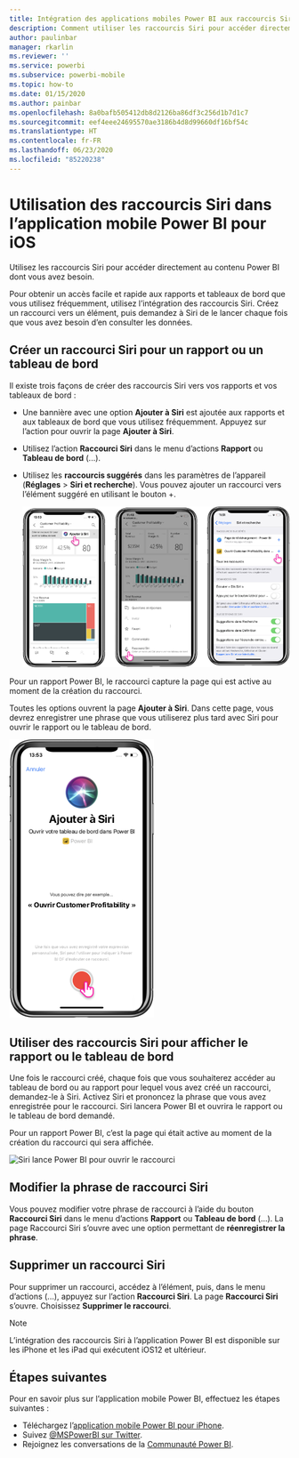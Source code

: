 ```yaml
---
title: Intégration des applications mobiles Power BI aux raccourcis Siri
description: Comment utiliser les raccourcis Siri pour accéder directement au contenu Power BI dont vous avez besoin.
author: paulinbar
manager: rkarlin
ms.reviewer: ''
ms.service: powerbi
ms.subservice: powerbi-mobile
ms.topic: how-to
ms.date: 01/15/2020
ms.author: painbar
ms.openlocfilehash: 8a0bafb505412db8d2126ba86df3c256d1b7d1c7
ms.sourcegitcommit: eef4eee24695570ae3186b4d8d99660df16bf54c
ms.translationtype: HT
ms.contentlocale: fr-FR
ms.lasthandoff: 06/23/2020
ms.locfileid: "85220238"
---
```

# <a name="using-siri-shortcuts-in-power-bi-mobile-ios-app"></a>Utilisation des raccourcis Siri dans l’application mobile Power BI pour iOS

Utilisez les raccourcis Siri pour accéder directement au contenu Power BI dont vous avez besoin.

Pour obtenir un accès facile et rapide aux rapports et tableaux de bord que vous utilisez fréquemment, utilisez l’intégration des raccourcis Siri. Créez un raccourci vers un élément, puis demandez à Siri de le lancer chaque fois que vous avez besoin d’en consulter les données.

## <a name="create-siri-shortcut-for-a-report-or-dashboard"></a>Créer un raccourci Siri pour un rapport ou un tableau de bord

Il existe trois façons de créer des raccourcis Siri vers vos rapports et vos tableaux de bord :

- Une bannière avec une option **Ajouter à Siri** est ajoutée aux rapports et aux tableaux de bord que vous utilisez fréquemment. Appuyez sur l’action pour ouvrir la page **Ajouter à Siri**.
    
- Utilisez l’action **Raccourci Siri** dans le menu d’actions **Rapport** ou **Tableau de bord** (...).
    
- Utilisez les **raccourcis suggérés** dans les paramètres de l’appareil (**Réglages** > **Siri et recherche**). Vous pouvez ajouter un raccourci vers l’élément suggéré en utilisant le bouton +.
     
     ![Créer un raccourci](./media/mobile-apps-ios-siri-search/power-bi-siri-create-shortcut.png)

Pour un rapport Power BI, le raccourci capture la page qui est active au moment de la création du raccourci. 

Toutes les options ouvrent la page **Ajouter à Siri**. Dans cette page, vous devrez enregistrer une phrase que vous utiliserez plus tard avec Siri pour ouvrir le rapport ou le tableau de bord. 
   
![Page Ajouter à Siri](./media/mobile-apps-ios-siri-search/power-bi-siri-add-page.png)
    

## <a name="use-siri-shortcuts-to-view-report-or-dashboard"></a>Utiliser des raccourcis Siri pour afficher le rapport ou le tableau de bord

Une fois le raccourci créé, chaque fois que vous souhaiterez accéder au tableau de bord ou au rapport pour lequel vous avez créé un raccourci, demandez-le à Siri.
Activez Siri et prononcez la phrase que vous avez enregistrée pour le raccourci. Siri lancera Power BI et ouvrira le rapport ou le tableau de bord demandé. 

Pour un rapport Power BI, c’est la page qui était active au moment de la création du raccourci qui sera affichée.


  ![Siri lance Power BI pour ouvrir le raccourci](./media/mobile-apps-ios-siri-search/power-bi-siri-open.png)
  

## <a name="edit-siri-shortcut-phrase"></a>Modifier la phrase de raccourci Siri 
Vous pouvez modifier votre phrase de raccourci à l’aide du bouton **Raccourci Siri** dans le menu d’actions **Rapport** ou **Tableau de bord** (...). La page Raccourci Siri s’ouvre avec une option permettant de **réenregistrer la phrase**. 

## <a name="delete-siri-shortcut"></a>Supprimer un raccourci Siri 
Pour supprimer un raccourci, accédez à l’élément, puis, dans le menu d’actions (...), appuyez sur l’action **Raccourci Siri**. La page **Raccourci Siri** s’ouvre. Choisissez **Supprimer le raccourci**.


> [!NOTE]
> L’intégration des raccourcis Siri à l’application Power BI est disponible sur les iPhone et les iPad qui exécutent iOS12 et ultérieur.
> 

## <a name="next-steps"></a>Étapes suivantes
Pour en savoir plus sur l’application mobile Power BI, effectuez les étapes suivantes : 

* Téléchargez l’[application mobile Power BI pour iPhone](https://go.microsoft.com/fwlink/?LinkId=522062).
* Suivez [@MSPowerBI sur Twitter](https://twitter.com/MSPowerBI).
* Rejoignez les conversations de la [Communauté Power BI](https://community.powerbi.com/).

